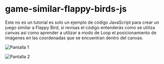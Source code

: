 # game-similar-flappy-birds-js

Este no es un tutorial es solo un ejemplo de código JavaScript para crear un juego similar a Flappy Bird, si revisas el código entenderás como se utiliza canvas así como aprender a utilizar a modo de Loop el posicionamiento de imágenes en las coordenadas que se encuentran dentro del canvas.

![Pantalla 1](https://firebasestorage.googleapis.com/v0/b/innatodevelopers-57b3a.appspot.com/o/blog%2FJuego%20Similar%20a%20Flappy%20Bird%20(C%C3%B3digo)%2FCaptura%20de%20pantalla%202019-07-10%20a%20la(s)%2012.39.27.png?alt=media&token=05d96a2c-e714-44d5-a601-787cec268271)

![Pantalla 2](https://firebasestorage.googleapis.com/v0/b/innatodevelopers-57b3a.appspot.com/o/blog%2FJuego%20Similar%20a%20Flappy%20Bird%20(C%C3%B3digo)%2FCaptura%20de%20pantalla%202019-07-10%20a%20la(s)%2012.39.27.png?alt=media&token=05d96a2c-e714-44d5-a601-787cec268271)
